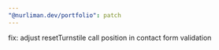```yaml
---
"@nurliman.dev/portfolio": patch
---
```


fix: adjust resetTurnstile call position in contact form validation
